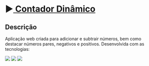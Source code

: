 <h1>▶️<a href="https://rubens-costa.github.io/contadorDinamico/"> Contador Dinâmico </a></h1>
<h2> Descrição </h2>

<p>Aplicação web criada para adicionar e subtrair números, bem como destacar números pares, negativos e positivos. Desenvolvida com as tecnologias:</p>
<div style="display: inline_block">

<img src="https://img.shields.io/badge/html-%23E34F26.svg?style=for-the-badge&logo=html5&logoColor=white" />
<img src="https://img.shields.io/badge/css-%231572B6.svg?style=for-the-badge&logo=css3&logoColor=white" />
<img src="https://img.shields.io/badge/javascript-%23323330.svg?style=for-the-badge&logo=javascript&logoColor=%23F7DF1E" />
</div>
